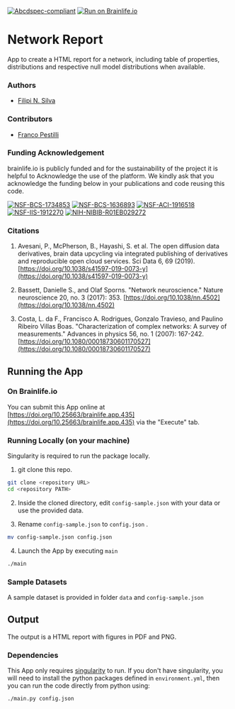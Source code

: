 [![Abcdspec-compliant](https://img.shields.io/badge/ABCD_Spec-v1.1-green.svg)](https://github.com/brain-life/abcd-spec)
[![Run on Brainlife.io](https://img.shields.io/badge/Brainlife-bl.app.1-blue.svg)](https://doi.org/10.25663/brainlife.app.435)

# Network Report
App to create a HTML report for a network, including table of properties, distributions and respective null model distributions when available.

### Authors
- [Filipi N. Silva](https://filipinascimento.github.io)

### Contributors
- [Franco Pestilli](https://liberalarts.utexas.edu/psychology/faculty/fp4834)

### Funding Acknowledgement
brainlife.io is publicly funded and for the sustainability of the project it is helpful to Acknowledge the use of the platform. We kindly ask that you acknowledge the funding below in your publications and code reusing this code.

[![NSF-BCS-1734853](https://img.shields.io/badge/NSF_BCS-1734853-blue.svg)](https://nsf.gov/awardsearch/showAward?AWD_ID=1734853)
[![NSF-BCS-1636893](https://img.shields.io/badge/NSF_BCS-1636893-blue.svg)](https://nsf.gov/awardsearch/showAward?AWD_ID=1636893)
[![NSF-ACI-1916518](https://img.shields.io/badge/NSF_ACI-1916518-blue.svg)](https://nsf.gov/awardsearch/showAward?AWD_ID=1916518)
[![NSF-IIS-1912270](https://img.shields.io/badge/NSF_IIS-1912270-blue.svg)](https://nsf.gov/awardsearch/showAward?AWD_ID=1912270)
[![NIH-NIBIB-R01EB029272](https://img.shields.io/badge/NIH_NIBIB-R01EB029272-green.svg)](https://grantome.com/grant/NIH/R01-EB029272-01)

### Citations
1. Avesani, P., McPherson, B., Hayashi, S. et al. The open diffusion data derivatives, brain data upcycling via integrated publishing of derivatives and reproducible open cloud services. Sci Data 6, 69 (2019). [https://doi.org/10.1038/s41597-019-0073-y](https://doi.org/10.1038/s41597-019-0073-y)

2. Bassett, Danielle S., and Olaf Sporns. "Network neuroscience." Nature neuroscience 20, no. 3 (2017): 353. [https://doi.org/10.1038/nn.4502](https://doi.org/10.1038/nn.4502)

3. Costa, L. da F., Francisco A. Rodrigues, Gonzalo Travieso, and Paulino Ribeiro Villas Boas. "Characterization of complex networks: A survey of measurements." Advances in physics 56, no. 1 (2007): 167-242.[https://doi.org/10.1080/00018730601170527](https://doi.org/10.1080/00018730601170527)

## Running the App 

### On Brainlife.io

You can submit this App online at [https://doi.org/10.25663/brainlife.app.435](https://doi.org/10.25663/brainlife.app.435) via the "Execute" tab.

### Running Locally (on your machine)
Singularity is required to run the package locally.

1. git clone this repo.

```bash
git clone <repository URL>
cd <repository PATH>
```

2. Inside the cloned directory, edit `config-sample.json` with your data or use the provided data.

3. Rename `config-sample.json` to `config.json` .

```bash
mv config-sample.json config.json
```

4. Launch the App by executing `main`

```bash
./main
```

### Sample Datasets

A sample dataset is provided in folder `data` and `config-sample.json`

## Output

The output is a HTML report with figures in PDF and PNG.

### Dependencies

This App only requires [singularity](https://www.sylabs.io/singularity/) to run. If you don't have singularity, you will need to install the python packages defined in `environment.yml`, then you can run the code directly from python using:  

```bash
./main.py config.json
```

